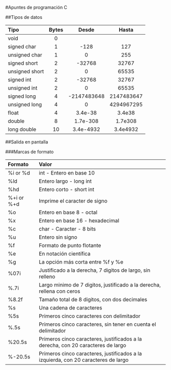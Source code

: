 #Apuntes de programación C

##Tipos de datos

Tipo | Bytes | Desde | Hasta
:--- | :---: | :---: | :---:
void | 0 | | |
signed char | 1 | -128 | 127
unsigned char | 1 | 0 | 255
signed short | 2 | -32768 | 32767
unsigned short | 2 | 0 | 65535
signed int | 2 | -32768 | 32767
unsigned int | 2 | 0 | 65535
signed long | 4 | -2147483648 | 2147483647
unsigned long | 4 | 0 | 4294967295
float | 4 | 3.4e-38 | 3.4e38
double | 8 | 1.7e-308 | 1.7e308
long double | 10 | 3.4e-4932 | 3.4e4932

##Salida en pantalla

###Marcas de formato

Formato | Valor
:------ | :------
%i or %d | int - Entero en base 10
%ld | Entero largo - long int
%hd | Entero corto - short int
%+i or %+d | Imprime el caracter de signo
%o | Entero en base 8 - octal
%x | Entero en base 16 - hexadecimal
%c | char - Caracter - 8 bits
%u | Entero sin signo
%f | Formato de punto flotante
%e | En notación científica
%g | La opción más corta entre %f y %e
%07i | Justificado a la derecha, 7 digitos de largo, sin relleno
%.7i	 | Largo minimo de 7 digitos, justificado a la derecha, rellena con ceros
%8.2f | Tamaño total de 8 digitos, con dos decimales
%s | Una cadena de caracteres
%5s	| Primeros cinco caracteres con delimitador
%.5s	 | Primeros cinco caracteres, sin tener en cuenta el delimitador
%20.5s	| Primeros cinco caracteres, justificados a la derecha, con 20 caracteres de largo
%-20.5s	| Primeros cinco caracteres, justificados a la izquierda, con 20 caracteres de largo
